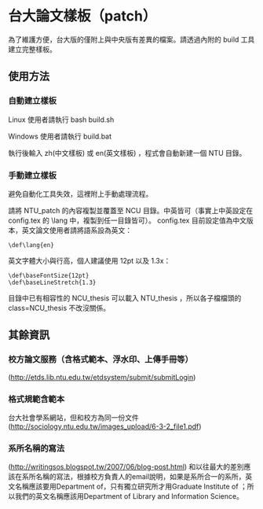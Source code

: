 # 台大論文樣板（patch）
為了維護方便，台大版的僅附上與中央版有差異的檔案。請透過內附的 build 工具建立完整樣板。

## 使用方法

### 自動建立樣板
Linux 使用者請執行 bash build.sh

Windows 使用者請執行 build.bat

執行後輸入 zh(中文樣板) 或 en(英文樣板) ，程式會自動新建一個 NTU 目錄。

### 手動建立樣板
避免自動化工具失效，這裡附上手動處理流程。

請將 NTU_patch 的內容複製並覆蓋至 NCU 目錄。中英皆可（事實上中英設定在 config.tex 的 \lang 中，複製到任一目錄皆可）。
config.tex 目前設定值為中文版本，英文論文使用者請將語系設為英文：
```
\def\lang{en}
```
英文字體大小與行高，個人建議使用 12pt 以及 1.3x：
```
\def\baseFontSize{12pt}
\def\baseLineStretch{1.3}
```

目錄中已有相容性的 NCU_thesis 可以載入 NTU_thesis ，所以各子檔檔頭的 class=NCU_thesis 不改沒關係。


## 其餘資訊
### 校方論文服務（含格式範本、浮水印、上傳手冊等）
(http://etds.lib.ntu.edu.tw/etdsystem/submit/submitLogin)

### 格式規範含範本
台大社會學系網站，但和校方為同一份文件
(http://sociology.ntu.edu.tw/images_upload/6-3-2_file1.pdf)

### 系所名稱的寫法
(http://writingsos.blogspot.tw/2007/06/blog-post.html)
和以往最大的差別應該在系所名稱的寫法，根據校方負責人的email說明，如果是系所合一的系所，英文名稱應該要用Department of，只有獨立研究所才用Graduate Institute of ；所以我們的英文名稱應該用Department of Library and Information Science。
